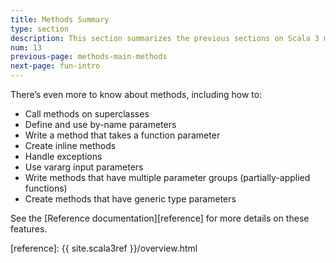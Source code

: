 ```yaml
---
title: Methods Summary
type: section
description: This section summarizes the previous sections on Scala 3 methods.
num: 13
previous-page: methods-main-methods
next-page: fun-intro
---
```




There’s even more to know about methods, including how to:

- Call methods on superclasses
- Define and use by-name parameters
- Write a method that takes a function parameter
- Create inline methods
- Handle exceptions
- Use vararg input parameters
- Write methods that have multiple parameter groups (partially-applied functions)
- Create methods that have generic type parameters

See the [Reference documentation][reference] for more details on these features.



[reference]: {{ site.scala3ref }}/overview.html
